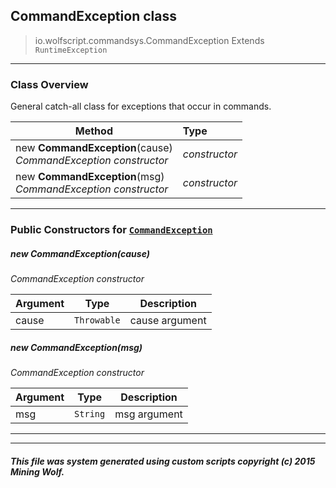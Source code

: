 ## CommandException __class__

>io.wolfscript.commandsys.CommandException
>Extends `RuntimeException`

---

### Class Overview

General catch-all class for exceptions that occur in commands.

Method | Type   
--- | :--- 
new __CommandException__(cause) <br> _CommandException constructor_ | _constructor_
new __CommandException__(msg) <br> _CommandException constructor_ | _constructor_



---

### Public Constructors for [`CommandException`](CommandException.md)

##### <a id='commandexception'></a>new __CommandException__(cause) 

_CommandException constructor_

Argument | Type | Description  
--- | --- | --- 
cause | `Throwable` | cause argument

##### <a id='commandexception'></a>new __CommandException__(msg) 

_CommandException constructor_

Argument | Type | Description  
--- | --- | --- 
msg | `String` | msg argument

---
---


##### This file was system generated using custom scripts copyright (c) 2015 Mining Wolf.
	

